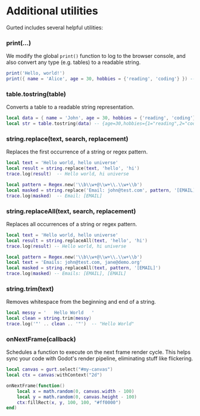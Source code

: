 # Additional utilities

Gurted includes several helpful utilities:

### print(...)
We modify the global `print()` function to log to the browser console, and also convert any type (e.g. tables) to a readable string.

```lua
print('Hello, world!')
print({ name = 'Alice', age = 30, hobbies = {'reading', 'coding'} }) -- {age=30,hobbies={1="reading",2="coding"},name="Alice"}
```

### table.tostring(table)

Converts a table to a readable string representation.

```lua
local data = { name = 'John', age = 30, hobbies = {'reading', 'coding'} }
local str = table.tostring(data) -- {age=30,hobbies={1="reading",2="coding"},name="John"}
```

### string.replace(text, search, replacement)

Replaces the first occurrence of a string or regex pattern.

```lua
local text = 'Hello world, hello universe'
local result = string.replace(text, 'hello', 'hi')
trace.log(result)  -- Hello world, hi universe

local pattern = Regex.new('\\b\\w+@\\w+\\.\\w+\\b')
local masked = string.replace('Email: john@test.com', pattern, '[EMAIL]')
trace.log(masked)  -- Email: [EMAIL]
```

### string.replaceAll(text, search, replacement)

Replaces all occurrences of a string or regex pattern.

```lua
local text = 'Hello world, hello universe'
local result = string.replaceAll(text, 'hello', 'hi')
trace.log(result) -- Hello world, hi universe

local pattern = Regex.new('\\b\\w+@\\w+\\.\\w+\\b')
local text = 'Emails: john@test.com, jane@demo.org'
local masked = string.replaceAll(text, pattern, '[EMAIL]')
trace.log(masked) -- Emails: [EMAIL], [EMAIL]
```

### string.trim(text)

Removes whitespace from the beginning and end of a string.

```lua
local messy = '   Hello World   '
local clean = string.trim(messy)
trace.log('"' .. clean .. '"')  -- "Hello World"
```

### onNextFrame(callback)

Schedules a function to execute on the next frame render cycle. This helps sync your code with Godot's render pipeline, eliminating stuff like flickering.

```lua
local canvas = gurt.select("#my-canvas")
local ctx = canvas:withContext("2d")

onNextFrame(function()
    local x = math.random(0, canvas.width - 100)
    local y = math.random(0, canvas.height - 100)
    ctx:fillRect(x, y, 100, 100, "#ff0000")
end)
```
